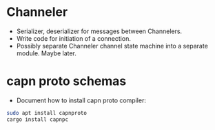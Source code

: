 # Channeler

- Serializer, deserializer for messages between Channelers.
- Write code for initiation of a connection.
- Possibly separate Channeler channel state machine into a separate module.
    Maybe later.


# capn proto schemas

- Document how to install capn proto compiler:

```bash
sudo apt install capnproto
cargo install capnpc
```

